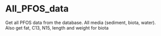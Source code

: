 # All_PFOS_data
Get all PFOS data from the database. All media (sediment, biota, water). Also get fat, C13, N15, length and weight for biota
